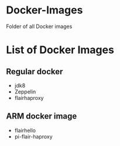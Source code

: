 # Docker-Images
Folder of all Docker images

# List of Docker Images
## Regular docker

- jdk8
- Zeppelin
- flairhaproxy 

## ARM docker image
- flairhello
- pi-flair-haproxy
